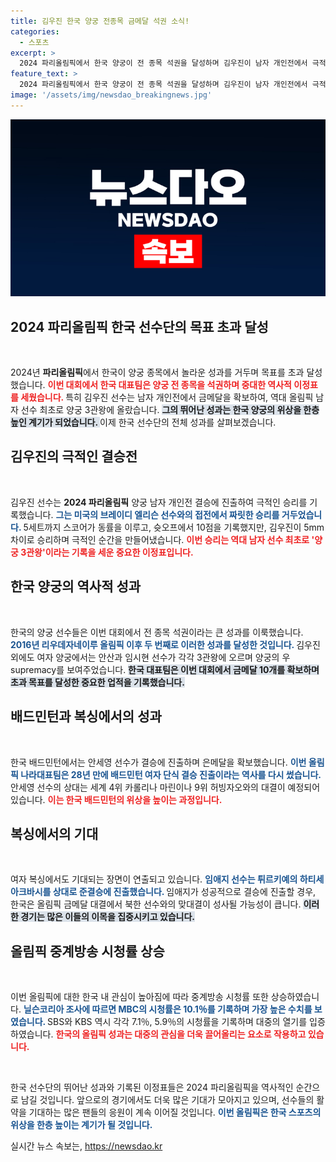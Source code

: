 ```yaml
---
title: 김우진 한국 양궁 전종목 금메달 석권 소식!
categories:
  - 스포츠
excerpt: >
  2024 파리올림픽에서 한국 양궁이 전 종목 석권을 달성하며 김우진이 남자 개인전에서 극적인 승리를 거두었다. 이로써 한국은 금메달 10개를 확보, 목표를 두 배 초과 달성했다. 김우진은 양궁 3관왕에 오르며 역사적인 순간을 만들어냈다.
feature_text: >
  2024 파리올림픽에서 한국 양궁이 전 종목 석권을 달성하며 김우진이 남자 개인전에서 극적인 승리를 거두었다. 이로써 한국은 금메달 10개를 확보, 목표를 두 배 초과 달성했다. 김우진은 양궁 3관왕에 오르며 역사적인 순간을 만들어냈다.
image: '/assets/img/newsdao_breakingnews.jpg'
---
```


<p><img src="/assets/img/newsdao_breakingnews.jpg" alt="bookingtag 속보" /></p>

<h2 data-ke-size="size26">2024 파리올림픽 한국 선수단의 목표 초과 달성</h2>

<p data-ke-size="size16">&nbsp;</p>

<p>2024년 <b>파리올림픽</b>에서 한국이 양궁 종목에서 놀라운 성과를 거두며 목표를 초과 달성했습니다. <b><span style="color: #ee2323;"> 이번 대회에서 한국 대표팀은 양궁 전 종목을 석권하며 중대한 역사적 이정표를 세웠습니다. </span></b> 특히 김우진 선수는 남자 개인전에서 금메달을 확보하여, 역대 올림픽 남자 선수 최초로 양궁 3관왕에 올랐습니다. <b><span style="background-color: #21538527;"> 그의 뛰어난 성과는 한국 양궁의 위상을 한층 높인 계기가 되었습니다. </span></b> 이제 한국 선수단의 전체 성과를 살펴보겠습니다.</p>

<h2 data-ke-size="size26">김우진의 극적인 결승전</h2>

<p data-ke-size="size16">&nbsp;</p>

<p>김우진 선수는 <b>2024 파리올림픽</b> 양궁 남자 개인전 결승에 진출하여 극적인 승리를 기록했습니다. <b><span style="color: #1a5490;"> 그는 미국의 브레이디 엘리슨 선수와의 접전에서 짜릿한 승리를 거두었습니다. </span></b> 5세트까지 스코어가 동률을 이루고, 슛오프에서 10점을 기록했지만, 김우진이 5mm 차이로 승리하며 극적인 순간을 만들어냈습니다. <b><span style="color: #ee2323;"> 이번 승리는 역대 남자 선수 최초로 '양궁 3관왕'이라는 기록을 세운 중요한 이정표입니다. </span></b></p>

<h2 data-ke-size="size26">한국 양궁의 역사적 성과</h2>

<p data-ke-size="size16">&nbsp;</p>

<p>한국의 양궁 선수들은 이번 대회에서 전 종목 석권이라는 큰 성과를 이룩했습니다. <b><span style="color: #1a5490;"> 2016년 리우데자네이루 올림픽 이후 두 번째로 이러한 성과를 달성한 것입니다. </span></b> 김우진 외에도 여자 양궁에서는 안산과 임시현 선수가 각각 3관왕에 오르며 양궁의 우 supremacy를 보여주었습니다. <b><span style="background-color: #21538527;"> 한국 대표팀은 이번 대회에서 금메달 10개를 확보하며 초과 목표를 달성한 중요한 업적을 기록했습니다. </span></b> </p>

<h2 data-ke-size="size26">배드민턴과 복싱에서의 성과</h2>

<p data-ke-size="size16">&nbsp;</p>

<p>한국 배드민턴에서는 안세영 선수가 결승에 진출하며 은메달을 확보했습니다. <b><span style="color: #1a5490;"> 이번 올림픽 나라대표팀은 28년 만에 배드민턴 여자 단식 결승 진출이라는 역사를 다시 썼습니다. </span></b> 안세영 선수의 상대는 세계 4위 카롤리나 마린이나 9위 허빙자오와의 대결이 예정되어 있습니다. <b><span style="color: #ee2323;"> 이는 한국 배드민턴의 위상을 높이는 과정입니다. </span></b></p>

<h2 data-ke-size="size26">복싱에서의 기대</h2>

<p data-ke-size="size16">&nbsp;</p>

<p>여자 복싱에서도 기대되는 장면이 연출되고 있습니다. <b><span style="color: #1a5490;"> 임애지 선수는 튀르키예의 하티세 아크바시를 상대로 준결승에 진출했습니다. </span></b> 임애지가 성공적으로 결승에 진출할 경우, 한국은 올림픽 금메달 대결에서 북한 선수와의 맞대결이 성사될 가능성이 큽니다. <b><span style="background-color: #21538527;"> 이러한 경기는 많은 이들의 이목을 집중시키고 있습니다. </span></b></p>

<h2 data-ke-size="size26">올림픽 중계방송 시청률 상승</h2>

<p data-ke-size="size16">&nbsp;</p>

<p>이번 올림픽에 대한 한국 내 관심이 높아짐에 따라 중계방송 시청률 또한 상승하였습니다. <b><span style="color: #1a5490;"> 닐슨코리아 조사에 따르면 MBC의 시청률은 10.1％를 기록하며 가장 높은 수치를 보였습니다. </span></b> SBS와 KBS 역시 각각 7.1％, 5.9％의 시청률을 기록하며 대중의 열기를 입증하였습니다. <b><span style="color: #ee2323;"> 한국의 올림픽 성과는 대중의 관심을 더욱 끌어올리는 요소로 작용하고 있습니다. </span></b></p>

<p data-ke-size="size16">&nbsp;</p>

<p>한국 선수단의 뛰어난 성과와 기록된 이정표들은 2024 파리올림픽을 역사적인 순간으로 남길 것입니다. 앞으로의 경기에서도 더욱 많은 기대가 모아지고 있으며, 선수들의 활약을 기대하는 많은 팬들의 응원이 계속 이어질 것입니다. <b><span style="color: #1a5490;"> 이번 올림픽은 한국 스포츠의 위상을 한층 높이는 계기가 될 것입니다. </span></b></p>
실시간 뉴스 속보는, <a href="https://newsdao.kr" rel="dofollow">https://newsdao.kr</a>


